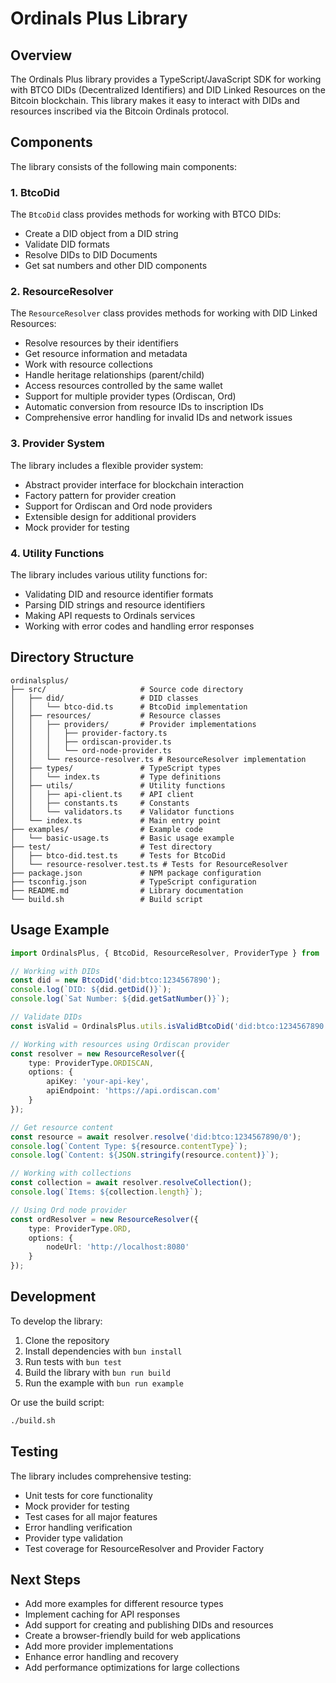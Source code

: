# Ordinals Plus Library

## Overview

The Ordinals Plus library provides a TypeScript/JavaScript SDK for working with BTCO DIDs (Decentralized Identifiers) and DID Linked Resources on the Bitcoin blockchain. This library makes it easy to interact with DIDs and resources inscribed via the Bitcoin Ordinals protocol.

## Components

The library consists of the following main components:

### 1. BtcoDid

The `BtcoDid` class provides methods for working with BTCO DIDs:

- Create a DID object from a DID string
- Validate DID formats
- Resolve DIDs to DID Documents
- Get sat numbers and other DID components

### 2. ResourceResolver

The `ResourceResolver` class provides methods for working with DID Linked Resources:

- Resolve resources by their identifiers
- Get resource information and metadata
- Work with resource collections
- Handle heritage relationships (parent/child)
- Access resources controlled by the same wallet
- Support for multiple provider types (Ordiscan, Ord)
- Automatic conversion from resource IDs to inscription IDs
- Comprehensive error handling for invalid IDs and network issues

### 3. Provider System

The library includes a flexible provider system:

- Abstract provider interface for blockchain interaction
- Factory pattern for provider creation
- Support for Ordiscan and Ord node providers
- Extensible design for additional providers
- Mock provider for testing

### 4. Utility Functions

The library includes various utility functions for:

- Validating DID and resource identifier formats
- Parsing DID strings and resource identifiers
- Making API requests to Ordinals services
- Working with error codes and handling error responses

## Directory Structure

```
ordinalsplus/
├── src/                     # Source code directory
│   ├── did/                 # DID classes
│   │   └── btco-did.ts      # BtcoDid implementation
│   ├── resources/           # Resource classes
│   │   ├── providers/       # Provider implementations
│   │   │   ├── provider-factory.ts
│   │   │   ├── ordiscan-provider.ts
│   │   │   └── ord-node-provider.ts
│   │   └── resource-resolver.ts # ResourceResolver implementation
│   ├── types/               # TypeScript types
│   │   └── index.ts         # Type definitions
│   ├── utils/               # Utility functions
│   │   ├── api-client.ts    # API client
│   │   ├── constants.ts     # Constants
│   │   └── validators.ts    # Validator functions
│   └── index.ts             # Main entry point
├── examples/                # Example code
│   └── basic-usage.ts       # Basic usage example
├── test/                    # Test directory
│   ├── btco-did.test.ts     # Tests for BtcoDid
│   └── resource-resolver.test.ts # Tests for ResourceResolver
├── package.json             # NPM package configuration
├── tsconfig.json            # TypeScript configuration
├── README.md                # Library documentation
└── build.sh                 # Build script
```

## Usage Example

```typescript
import OrdinalsPlus, { BtcoDid, ResourceResolver, ProviderType } from 'ordinalsplus';

// Working with DIDs
const did = new BtcoDid('did:btco:1234567890');
console.log(`DID: ${did.getDid()}`);
console.log(`Sat Number: ${did.getSatNumber()}`);

// Validate DIDs
const isValid = OrdinalsPlus.utils.isValidBtcoDid('did:btco:1234567890');

// Working with resources using Ordiscan provider
const resolver = new ResourceResolver({
    type: ProviderType.ORDISCAN,
    options: {
        apiKey: 'your-api-key',
        apiEndpoint: 'https://api.ordiscan.com'
    }
});

// Get resource content
const resource = await resolver.resolve('did:btco:1234567890/0');
console.log(`Content Type: ${resource.contentType}`);
console.log(`Content: ${JSON.stringify(resource.content)}`);

// Working with collections
const collection = await resolver.resolveCollection();
console.log(`Items: ${collection.length}`);

// Using Ord node provider
const ordResolver = new ResourceResolver({
    type: ProviderType.ORD,
    options: {
        nodeUrl: 'http://localhost:8080'
    }
});
```

## Development

To develop the library:

1. Clone the repository
2. Install dependencies with `bun install`
3. Run tests with `bun test`
4. Build the library with `bun run build`
5. Run the example with `bun run example`

Or use the build script:

```bash
./build.sh
```

## Testing

The library includes comprehensive testing:

- Unit tests for core functionality
- Mock provider for testing
- Test cases for all major features
- Error handling verification
- Provider type validation
- Test coverage for ResourceResolver and Provider Factory

## Next Steps

- Add more examples for different resource types
- Implement caching for API responses
- Add support for creating and publishing DIDs and resources
- Create a browser-friendly build for web applications
- Add more provider implementations
- Enhance error handling and recovery
- Add performance optimizations for large collections 